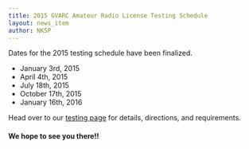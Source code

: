 ```yaml
---
title: 2015 GVARC Amateur Radio License Testing Schedule
layout: news_item
author: NK5P
---
```


Dates for the 2015 testing schedule have been finalized.

* January 3rd, 2015
* April 4th, 2015
* July 18th, 2015
* October 17th, 2015
* January 16th, 2016

Head over to our [testing page](http://gvarc.org/testing/) for details, directions, and requirements.

#### We hope to see you there!!
